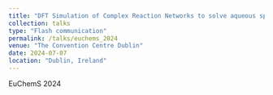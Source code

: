 ```yaml
---
title: "DFT Simulation of Complex Reaction Networks to solve aqueous speciation of polyoxometalates."
collection: talks
type: "Flash communication"
permalink: /talks/euchems_2024
venue: "The Convention Centre Dublin"
date: 2024-07-07
location: "Dublin, Ireland"
---
```


EuChemS 2024